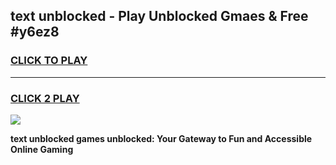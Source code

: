 
## text unblocked - Play Unblocked Gmaes & Free #y6ez8
<h3>
<a href="https://news.freeplayer.one?title=text_unblocked&ref=26F">CLICK TO PLAY</a></h3>
<hr>

<h3>
<a href="https://news.freeplayer.one?title=text_unblocked&ref=26F">CLICK 2 PLAY</a>
  
</h3>

<a href="https://news.freeplayer.one?title=text_unblocked&ref=26F/"><img src="https://clearcache.store/games.png"></a>


**text unblocked games unblocked: Your Gateway to Fun and Accessible Online Gaming**
